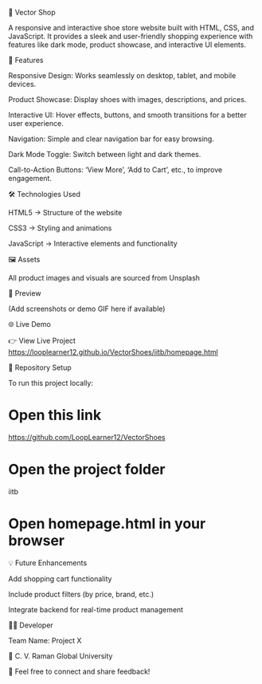 👟 Vector Shop

A responsive and interactive shoe store website built with HTML, CSS, and JavaScript.
It provides a sleek and user-friendly shopping experience with features like dark mode, product showcase, and interactive UI elements.

🚀 Features

Responsive Design: Works seamlessly on desktop, tablet, and mobile devices.

Product Showcase: Display shoes with images, descriptions, and prices.

Interactive UI: Hover effects, buttons, and smooth transitions for a better user experience.

Navigation: Simple and clear navigation bar for easy browsing.

Dark Mode Toggle: Switch between light and dark themes.

Call-to-Action Buttons: ‘View More’, ‘Add to Cart’, etc., to improve engagement.

🛠️ Technologies Used

HTML5 → Structure of the website

CSS3 → Styling and animations

JavaScript → Interactive elements and functionality

🖼️ Assets

All product images and visuals are sourced from Unsplash

📸 Preview

(Add screenshots or demo GIF here if available)

🌐 Live Demo

👉 View Live Project
https://looplearner12.github.io/VectorShoes/iitb/homepage.html

📁 Repository Setup

To run this project locally:

# Open this link 
https://github.com/LoopLearner12/VectorShoes

# Open the project folder
iitb

# Open homepage.html in your browser

💡 Future Enhancements

Add shopping cart functionality

Include product filters (by price, brand, etc.)

Integrate backend for real-time product management

🧑‍💻 Developer

Team Name: Project X

📍 C. V. Raman Global University

💬 Feel free to connect and share feedback!
